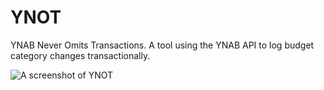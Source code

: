 # YNOT
YNAB Never Omits Transactions. A tool using the YNAB API to log budget category changes transactionally.

![A screenshot of YNOT](https://github.com/slater1/blob/master/ynot.png "A screenshot of YNOT")
